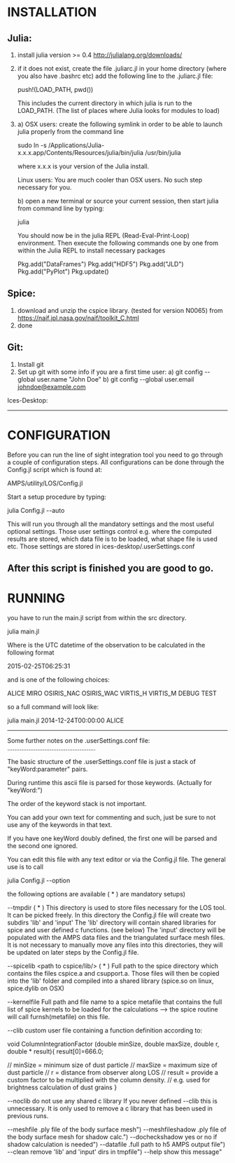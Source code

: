 INSTALLATION
============

Julia:
------
  1) install julia version >= 0.4
     http://julialang.org/downloads/

  2) if it does not exist, create the file .juliarc.jl in your home
     directory (where you also have .bashrc etc)
     add the following line to the .juliarc.jl file:

     push!(LOAD_PATH, pwd())

     This includes the current directory in which julia is run
     to the LOAD_PATH. (The list of places where Julia looks for modules
     to load)

  3) a)
     OSX users: create the following symlink in order
     to be able to launch julia properly from the command line

     sudo ln -s /Applications/Julia-x.x.x.app/Contents/Resources/julia/bin/julia /usr/bin/julia

     where x.x.x is your version of the Julia install.

     Linux users: You are much cooler than OSX users. No such step necessary
     for you.

     b)
     open a new terminal or source your current session, then
     start julia from command line by typing:

     julia

     You should now be in the julia REPL (Read-Eval-Print-Loop) environment.
     Then execute the following commands one by one from within the Julia
     REPL to install necessary packages

     Pkg.add("DataFrames")
     Pkg.add("HDF5")
     Pkg.add("JLD")
     Pkg.add("PyPlot")
     Pkg.update()


Spice:
-----
  1) download and unzip the cspice library. (tested for version N0065) from
      https://naif.jpl.nasa.gov/naif/toolkit_C.html
  2) done


Git:
----
  1) Install git
  2) Set up git with some info if you are a first time user:
     a) git config --global user.name "John Doe"
     b) git config --global user.email johndoe@example.com


Ices-Desktop:

--------------------------------------------------------------------------------

CONFIGURATION
=============
Before you can run the line of sight integration tool you need to go through
a couple of configuration steps. All configurations can be done through the
Config.jl script which is found at:

AMPS/utility/LOS/Config.jl

Start a setup procedure by typing:

julia Config.jl --auto

This will run you through all the mandatory settings and the most useful
optional settings. Those user settings control e.g. where the computed results
are stored, which data file is to be loaded, what shape file is used etc.
Those settings are stored in ices-desktop/.userSettings.conf

After this script is finished you are good to go.
--------------------------------------------------------------------------------

RUNNING
=======

you have to run the main.jl script from within the src directory.

julia main.jl <date> <instrument>

Where <date> is the UTC datetime of the observation to be calculated in the
following format

2015-02-25T06:25:31

and <instrument> is one of the following choices:

ALICE
MIRO
OSIRIS_NAC
OSIRIS_WAC
VIRTIS_H
VIRTIS_M
DEBUG
TEST


so a full command will look like:

julia main.jl 2014-12-24T00:00:00 ALICE

--------------------------------------------------------------------------------



Some further notes on the .userSettings.conf file:
..................................................

The basic structure of the .userSettings.conf file is just a stack of
"keyWord:parameter"
pairs.

During runtime this ascii file is parsed for those keywords.
(Actually for "keyWord:")

The order of the keyword stack is not important.

You can add your own text for commenting and such, just be sure to not use any
of the keywords in that text.

If you have one keyWord doubly defined, the first one will be parsed and the
second one ignored.

You can edit this file with any text editor or via the Config.jl file.
The general use is to call

julia Config.jl --option

the following options are available ( * ) are mandatory setups)

--tmpdir <path to temporary directory> ( * )
  This directory is used to store files necessary for the LOS tool. It can be
  picked freely. In this directory the Config.jl file will create two subdirs
  'lib' and 'input'
  The 'lib' directory will contain shared libraries for spice and user defined
  c functions. (see below)
  The 'input' directory will be populated with the AMPS data files and the
  triangulated surface mesh files.
  It is not necessary to manually move any files into this directories, they
  will be updated on later steps by the Config.jl file.


--spicelib <path to cspice/lib/> ( * )
  Full path to the spice directory which contains the files
  cspice.a and csupport.a.
  Those files will then be copied into the 'lib' folder and compiled into a
  shared library (spice.so on linux, spice.dylib on OSX)


--kernelfile <full path to spice metafile>
  Full path and file name to a spice metafile that contains the full list
  of spice kernels to be loaded for the calculations
  --> the spice routine will call furnsh(metafile) on this file.


--clib <full path to custom c function definition>
  custom user file containing a function definition according to:

  void
  ColumnIntegrationFactor (double minSize,
                           double maxSize,
                           double r,
                           double * result){
  result[0]=666.0;

  // minSize = minimum size of dust particle
  // maxSize = maximum size of dust particle
  // r       = distance from observer along LOS
  // result  = provide a custom factor to be multiplied with the column density.
  // e.g. used for brightness calculation of dust grains
  }


--noclib
  do not use any shared c library
  If you never defined --clib this is unnecessary. It is only used to remove
  a c library that has been used in previous runs.


--meshfile        .ply file of the body surface mesh")
--meshfileshadow  .ply file of the body surface mesh for shadow calc.")
--docheckshadow   yes or no if shadow calculation is needed")
--datafile        .full path to h5 AMPS output file")
--clean           remove 'lib' and 'input' dirs in tmpfile")
--help            show this message"
